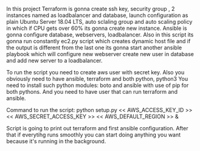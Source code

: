 In this project Terraform is gonna create ssh key, security group , 2 instances named as loadbalancer and database, launch configuration
as plain Ubuntu Server 18.04 LTS, auto sclaling group and auto scaling policy in which if CPU gets over 60% its gonna create new instance.
Ansible is gonna configure database, webservers, loadbalancer. Also in this script its gonna run constantly ec2.py script which creates
dynamic host file and if the output is different from the last one its gonna start another ansible playbook which will configure new
webserver create new user in database and add new server to a loadbalancer.

To run the script you need to create aws user with secret key. Also you obviously need to have ansible, terraform and both python, python3
  You need to install such python modules: boto and ansible with use of pip for both pythons. And you need to have user that can run terraform
and ansible.

Command to run the script: python setup.py << AWS_ACCESS_KEY_ID >> << AWS_SECRET_ACCESS_KEY >> << AWS_DEFAULT_REGION >> &

Script is going to print out terraform and first ansible configuration. After that if everytihg runs smoothly you can start doing
anything you want because it's running in the background.

